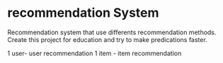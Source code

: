 # recommendation System

Recommendation system that use differents recommendation methods. <br />
Create this project for education and try to make predications faster. 

1 user- user recommendation
1 item - item recommendation
